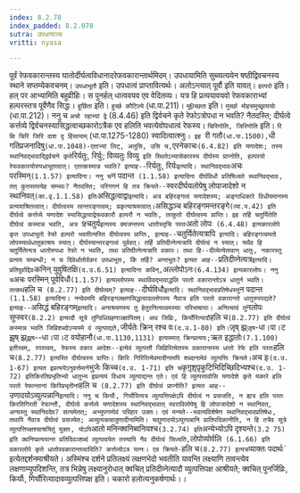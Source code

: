 ```yaml
---
index: 8.2.78
index_padded: 8.2.078
sutra: उपधायाञ्च
vritti: nyasa

---
```

पूर्वं रेफवकारान्तस्य घातोर्दीर्घत्वविधानादरेफवकारान्तार्थमिदम्। उपधायामिति सुब्व्यत्ययेन षष्ठीद्विवचनस्य स्थाने सप्तम्येकवचनम्। `उपधाभूतौ` इति। उपधात्वं प्राप्तावित्यर्थः। अलोऽन्त्यात् पूर्वौ इति यावत्। `हल्परो` इति। हल् पर आभ्यामिति बहुव्रीहिः। स पुनर्हल् धात्ववयव एव वेदितव्यः। यत्र हि प्रत्ययावयवो रेफवकाराभ्यां हल्परस्तत्र पूर्वेणैव सिद्धः। `हूर्छिता` इति। `हुर्च्छ कौटिल्ये` (धा.पा.211)। `मूÐच्छता` इति। `मुर्च्छा मोहसमुच्छ्राययोः` (धा.पा.212)। ननु च `अचो रहाभ्यां द्वे` (8.4.46) इति द्विर्वचने कृते रेफोऽत्रोपधा न भवति? नैतदस्ति; दीर्घत्वे कर्त्तव्ये द्विर्वचनस्यासिद्धत्वाच्छकारोऽत्रैक एव हलिति भवत्येवोपधात्वं रेफस्य।
`चिरिणोति, जिरिणोति` इति। `रि क्षि चिरि जिरि दाश दृ हिंसायाम्` (धा.पा.1275-1280) स्वादित्वात्श्नुः`।
इह `री गतौ` (धा.पा.1500), `धी गतिप्रजनादिषु` (धा.पा.1048)-एताभ्यां लिट्, अतुसि, उसि च, `एरनेकाचः` (6.4.82) इति यणादेशः; तस्य स्थानिवद्भावाद्द्विर्वचने कृते `रिर्यतुः, रिर्युः; विव्यतुः विव्यु` इति स्थितेऽभ्यासेकारस्य दीर्घस्य प्राप्नोति, हल्परयो रेफवकारयोरुपधाभूतत्वात्। एतत्कस्मान्न भवति? इत्याह--`रिर्यतुः, रिर्यः` इत्यादि। स्थानिवद्भावः `अचः परस्मिन्` (1.1.57) इत्यादिना। ननु च `न पदान्त` (1.1.58) इत्यादिना दीर्घविधौ प्रतिषिध्यते स्थानिवद्भावः, तत् कुतस्तस्येह सम्भवः? नैतदस्ति; परिगणनं हि तत्र क्रियते--`स्वरदीर्घयलोपेषु लोपाजादेशो न स्थानिवत्` (का.वृ.1.1.58) इतिः `असिद्धत्वाद्वा` इत्यादि। अत्र बहिरङ्गत्वं यणादेशस्य; अङ्गाधिकारे विधीयमानस्य प्रत्ययाश्रितत्वात्। दीर्घत्वस्य त्वन्तरङ्गत्वम्; प्रकृत्याश्रयत्वात्। `असिद्धञ्च बहिरङ्गमन्तरङ्गे` (व्या.प.42) इति दीर्घत्वे कर्त्तव्ये यणादेश स्यासिद्धत्वाद्रेफवकारौ हल्परौ न भवतिः, तत्कुतो दीर्घत्वस्य प्राप्तिः।
इह तर्हि चतुर्यितेति दीर्घत्वं कस्मान्न भवति, अत्र हि `चतुर्य` इत्यस्य क्यजन्तस्य धातोस्तृचि परतः `अतो लोपः` (6.4.48) इत्यकारलोपे कृत उपधाभूतो रेफो हल्परो भवतीत्यस्ति दीर्घत्वस्य प्राप्तिः, इत्याह--`चतुर्यितेत्यत्रापि` इत्यादि। बहिरङ्गत्वमतो लोपस्यार्थधातुकाश्रय स्यात्। दीर्घस्यान्तरङ्गत्वं पूर्ववत्।
तर्हि प्रतिदीव्नेत्यत्रापि दीर्घत्वं न स्यात्। यथैव हि चतुर्यितेत्यत्र धातोरुपधा रेफो न भवति, तथा प्रतिदीव्नेत्यत्रापि वकारः। तथा हि--दीव्येत्येतावान् धातुः, नकारस्तु प्रत्यय सम्बन्धी; न च दिवेर्धातोर्वकर उपधाभूतः, किं तर्हि? अन्तभूतः? इत्यत आह--`प्रतिदीव्नेत्यत्र` इत्यादि। प्रतिपूर्वाद्दिवः `कनिन् युवुषितक्षि` (द.उ.6.51) इत्यादिना कविन्, `अल्लोपोऽनः` (6.4.134) इत्यकारलोपः। ननु च `अचः परस्मिन् पूर्वविधौ` (1.1.57) इत्यल्लोपस्य स्थाविवद्भावाद्धलि परतो वकारान्तोऽत्र धातुर्न भवति। तत्कथं `हलि च` (8.2.77) इति दीर्घत्वम्? इत्याह--`दीर्घविधौ` इत्यादि। स्थानिवद्भावप्रतिषेधस्तु `न पदान्त` (1.1.58) इत्यादिना। नन्वेवमपि बहिरङ्गलक्षणसिद्धत्वादल्लोपस्य नैवात्र हलि परतो वकारान्तो धातुरुपपद्यते? इत्याह--`असिद्धं बहिरङ्गम्` इत्यादि। अनाश्रयणस्य तु हेतुरनित्यत्वमस्याः परिभाषायाः। अनित्यत्वं तु `नलोपः सुप्स्वर` (8.2.2) इत्यादौ सूत्रे तुग्विधिग्रहणाज्ज्ञापितम्।
अथ जिव्रिः, किर्योरित्यादौ `हलि च` (8.2.77) इति दीर्घत्वं कस्मान्न भवति जिव्रिशब्दोऽप्ययमे वं व्युत्पाद्यते, `जीर्यतेः क्रिन् रश्च वः` (द.उ.1-80) इति। `जृ़ष् झ्र्`जृ़ष`-धा।पा।ट झृ़ष् झ्र्`झृ़ष`--धा।पा।ट वयोहानौ` (धा.पा.1130,1131) इत्यस्मात् क्रिन्प्रत्ययः; `ऋत इद्धातोः` (7.1.100) इतीत्त्वम्, रपरत्वम्, रेफस्य वकार आदेशः--इत्येवं व्युत्पत्तौ जिव्रिरित्येतस्य वकारान्तस्य धातो रेफे हलि परतः `हलि च` (8.2.77) इत्यस्ति दीर्घत्वस्य प्राप्तिः। किरिः गिरिरित्येवमादीनामपि शब्दानामेवं व्युत्पत्तिः क्रियते। `अच इः` (द.उ. 1-67) इत्यत इप्रत्ययेऽनुवर्त्तमाने `भुजेः किच्च` (द.उ. 1-71) इति च `कृगृ़शृ़पृ़कुटिभिदिच्छिदिभ्यश्च` (द.उ. 1-72) इतिकिरतिप्रभृतिभ्यो धातुभ्य इप्रत्ययं विधाय व्युत्पाद्यन्त एते। एवं हि व्युत्पत्तावोसि यणादेशे कृते यकारे हलि परतो रेफान्तानां किरिप्रभृतीनां `हलि च` (8.2.77) इति दीर्घत्वं प्राप्नोति? इत्यत आह--`उणादयोऽव्युत्पन्नानि` इत्यादि। ननु च किर्योः, गिर्योरित्यत्र व्युत्पत्तिपक्षेऽपि दीर्घत्वं न प्रसजति, न ह्यत्र हलि परतः किरतिगिरती रेफान्तौ, दीर्घत्वे कर्त्तव्ये यणादेशस्य स्थानिवद्भावात् स्वराविलोपेषु हि लोपाजादेशो न स्थानिवत्, अन्यस्तु स्थानिवदेव? सत्यमेतत्; अभ्युपगम्येवं परिहार उक्तः। एवं मन्यते--भवत्यविशेषेण स्थानिवद्भावप्रतिषेधः, तथापि नैवात्र दीर्घत्वं प्रसज्येत; अव्युत्पन्नत्वादुणादीनामिति। यद्युणादयोऽव्युत्पन्नानि प्रातिपदिकानीति, न हि तत्रैव सूत्रे व्युत्पत्तिपक्षश्चाश्रयितुं युक्तः, योऽपि `आतो मनिन्क्वनिब्वनियश्च` (3.2.74) इति `अन्येभ्योऽपि दृश्यन्ते` (3.2 75) इति क्वनिप्प्रत्ययान्त प्रतिदिवञ्शब्दं व्युत्पादयेत तस्यापि नैव दीर्घत्वं सिध्यति, `लोपोव्योर्वलि` (6.1.66) इति वकारलोपे कृते धातोरवकारान्तत्वादिति? कर्त्तव्योऽत्र यत्नः। एव क्रियते-`हलि च` (8.2.77) इत्यत्र `व्याक्तः पदार्थः` इत्येतद्दर्शनमाश्रीयते। अस्मिंश्च दर्शने प्रतिलक्ष्यं लक्षणभेदो भवतीति यावन्ति लक्ष्याणि तावन्त्येव लक्षणाम्युपदिशन्ति, तत्र भिन्नेषु लक्ष्यानुरोधात् क्वचित् प्रतिदीव्नेत्यादौ व्युत्पत्तिपक्ष आश्रीयते; क्वचित् पुनर्जिव्रिः, किर्योः, गिर्योरित्यादावव्युत्पत्तिपक्ष इति।
चकारो हलोत्यनुकर्षणार्थः।।